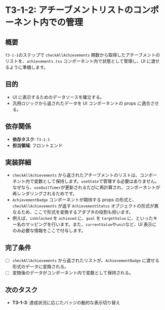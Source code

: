 # T3-1-2: アチーブメントリストのコンポーネント内での管理

## 概要

`T3-1-1`のステップで `checkAllAchievements` 関数から取得したアチーブメントのリストを、`achievements.tsx` コンポーネント内で状態として管理し、UI に渡せるように準備します。

## 目的

- UI に表示するためのデータソースを確立する。
- 汎用ロジックから返されたデータを UI コンポーネントの props に適合させる。

## 依存関係

- **依存タスク**: `T3-1-1`
- **担当領域**: フロントエンド

## 実装詳細

- `checkAllAchievements` から返されたアチーブメントのリストは、コンポーネント内で変数として保持します。`useState`で管理する必要はありません。なぜなら、`useQuitTimer`が更新されるたびに再計算され、コンポーネントが再レンダリングされるためです。
- `AchievementBadge` コンポーネントが期待する props の形式と、`checkAllAchievements` が返す `AchievementStatus` オブジェクトの形式が異なるため、ここで形式を変換するアダプタの役割も担います。
- 例えば、`isUnlocked` を `achieved` に、`goal` を `targetValue` に、といったキー名のマッピングを行います。また、`currentValue`や`unit`など、UI 表示にのみ必要な情報をここで付与します。

## 完了条件

- [ ] `checkAllAchievements` から返されたリストが、`AchievementBadge` に渡せる形式のデータに変換される。
- [ ] 変換後のデータがコンポーネント内で変数として保持される。

## 次のタスク

- **T3-1-3**: 達成状況に応じたバッジの動的な表示切り替え
